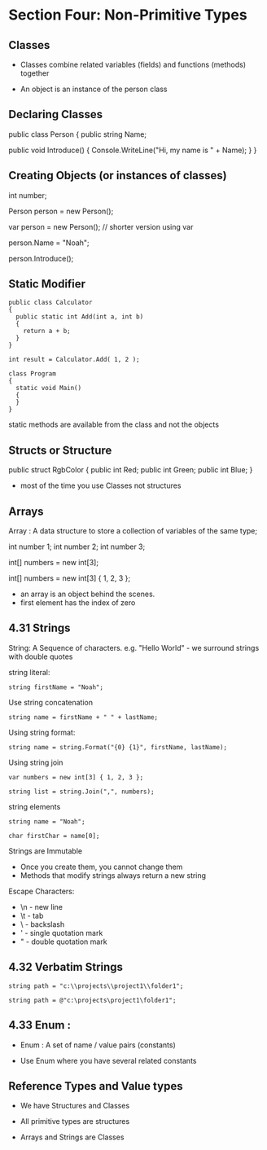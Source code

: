 # Section Four: Non-Primitive Types

## Classes

* Classes combine related variables (fields) and functions (methods) together

* An object is an instance of the person class

## Declaring Classes

public class Person
{
  public string Name;

  public void Introduce()
  {
    Console.WriteLine("Hi, my name is " + Name);
  }
}

## Creating Objects (or instances of classes)

int number;

Person person = new Person();

var person = new Person(); // shorter version using var

person.Name = "Noah";

person.Introduce();

## Static Modifier
```
public class Calculator
{
  public static int Add(int a, int b)
  {
    return a + b;
  }
}

int result = Calculator.Add( 1, 2 );

class Program
{
  static void Main()
  {  
  }
}
```
static methods are available from the class and not the objects

## Structs or Structure

public struct RgbColor
{
  public int Red;
  public int Green;
  public int Blue;
}

* most of the time you use Classes not structures

## Arrays

Array : A data structure to store a collection of variables of the same type;

int number 1;
int number 2;
int number 3;

int[] numbers = new int[3];

int[] numbers = new int[3] { 1, 2, 3 };

* an array is an object behind the scenes.
* first element has the index of zero

## 4.31 Strings

String: A Sequence of characters. e.g. "Hello World" - we surround strings with double quotes

string literal:
```
string firstName = "Noah";
```
Use string concatenation
```
string name = firstName + " " + lastName;
```
Using string format:
```
string name = string.Format("{0} {1}", firstName, lastName);
```
Using string join
```
var numbers = new int[3] { 1, 2, 3 };

string list = string.Join(",", numbers);
```
string elements
```
string name = "Noah";

char firstChar = name[0];
```
Strings are Immutable
* Once you create them, you cannot change them
* Methods that modify strings always return a new string

Escape Characters:
* \n - new line
* \t - tab
* \\ - backslash
* \' - single quotation mark
* \" - double quotation mark

## 4.32 Verbatim Strings
```
string path = "c:\\projects\\project1\\folder1";

string path = @"c:\projects\project1\folder1";
```
## 4.33 Enum :

* Enum : A set of name / value pairs (constants)

* Use Enum where you have several related constants

## Reference Types and Value types

* We have Structures and Classes

* All primitive types are structures
* Arrays and Strings are Classes
